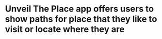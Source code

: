 # Unveil The Place app offers users to show paths for place that they like to visit or locate where they are
